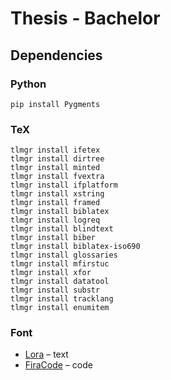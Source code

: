 # Thesis - Bachelor

## Dependencies

### Python
```
pip install Pygments
```

### TeX
```
tlmgr install ifetex
tlmgr install dirtree
tlmgr install minted
tlmgr install fvextra
tlmgr install ifplatform
tlmgr install xstring
tlmgr install framed
tlmgr install biblatex
tlmgr install logreq
tlmgr install blindtext
tlmgr install biber
tlmgr install biblatex-iso690
tlmgr install glossaries
tlmgr install mfirstuc
tlmgr install xfor
tlmgr install datatool
tlmgr install substr
tlmgr install tracklang
tlmgr install enumitem
```

### Font
- [Lora](https://fonts.google.com/specimen/Lora) – text
- [FiraCode](https://github.com/tonsky/FiraCode) – code
